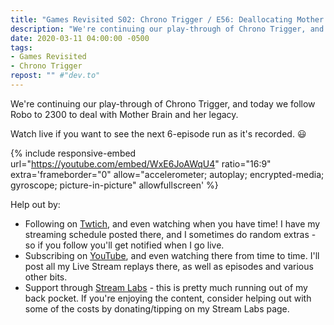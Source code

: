 ```yaml
---
title: "Games Revisited S02: Chrono Trigger / E56: Deallocating Mother Brain"
description: "We're continuing our play-through of Chrono Trigger, and today we follow Robo to 2300 to deal with Mother Brain and her legacy."
date: 2020-03-11 04:00:00 -0500
tags:
- Games Revisited
- Chrono Trigger
repost: "" #"dev.to"
---
```


We're continuing our play-through of Chrono Trigger, and today we follow Robo to 2300 to deal with Mother Brain and her legacy.

Watch live if you want to see the next 6-episode run as it's recorded. :smiley:
<!--more-->

{% include responsive-embed url="https://youtube.com/embed/WxE6JoAWqU4" ratio="16:9" extra='frameborder="0" allow="accelerometer; autoplay; encrypted-media; gyroscope; picture-in-picture" allowfullscreen' %}

Help out by:
 * Following on [Twtich](https://twitch.tv/AnonJr_Live), and even watching when you have time! I have my streaming schedule posted there, and I sometimes do random extras - so if you follow you'll get notified when I go live.
 * Subscribing on [YouTube](http://www.youtube.com/channel/UCXafqhKHbkSUIrq0LAuu0tw), and even watching there from time to time. I'll post all my Live Stream replays there, as well as episodes and various other bits.
 * Support through [Stream Labs](https://streamlabs.com/anonjr_live) - this is pretty much running out of my back pocket. If you're enjoying the content, consider helping out with some of the costs by donating/tipping on my Stream Labs page.